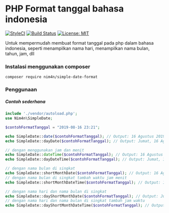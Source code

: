# PHP Format tanggal bahasa indonesia
[![StyleCI](https://github.styleci.io/repos/201660628/shield?branch=master)](https://github.styleci.io/repos/201660628)
[![Build Status](https://travis-ci.org/nim4n136/format-tanggal-indonesia.svg?branch=master)](https://travis-ci.org/nim4n136/format-tanggal-indonesia)
 [![License: MIT](https://img.shields.io/badge/License-MIT-blue.svg)](https://opensource.org/licenses/MIT)
 


Untuk mempermudah membuat format tanggal pada php dalam bahasa indonesia, seperti menampilkan nama hari, menampilkan nama bulan, tahun, jam, dll

### Instalasi menggunakan composer
```
composer require nim4n/simple-date-format
```
### Penggunaan

##### Contoh sederhana
```php
include './vendor/autoload.php';
use Nim4n\SimpleDate;

$contohFormatTanggal = "2019-08-16 23:21";

echo SimpleDate::date($contohFormatTanggal); // Output: 16 Agustus 2019
echo SimpleDate::dayDate($contohFormatTanggal); // Output: Jumat, 16 Agustus 2019

// dengan menggunakan jam dan menit
echo SimpleDate::dateTime($contohFormatTanggal); // Output: 16 Agustus 2019 23:21
echo SimpleDate::dayDateTime($contohFormatTanggal); // Output: Jumat, 16 Agustus 2019 23:21

// dengan nama bulan di singkat
echo SimpleDate::shortMonthDate($contohFormatTanggal); // Output: 16 Agt 2019
// dengan nama bulan di singkat tambah waktu jam menit
echo SimpleDate::shortMonthDateTime($contohFormatTanggal); // Output: 16 Agt 2019 23:21

// dengan nama hari dan nama bulan di singkat
echo SimpleDate::dayShortMonthDate($contohFormatTanggal); // Output: Jumat, 16 Agt 2019 
// dengan nama hari dan nama bulan di singkat tambah jam waktu
echo SimpleDate::dayShortMonthDateTime($contohFormatTanggal); // Output: Jumat, 16 Agt 2019 23:21
```
